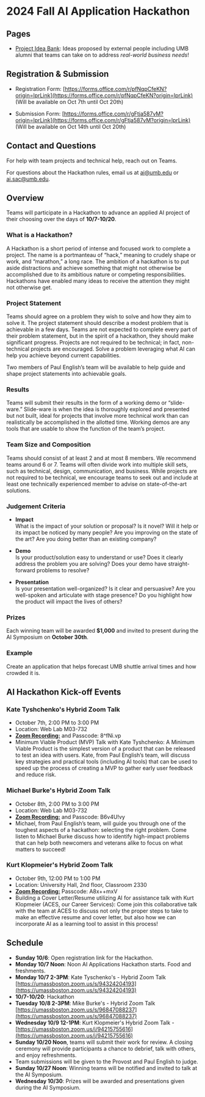 # 2024 Fall AI Application Hackathon

## Pages
- [Project Idea Bank](./proposals.md): Ideas proposed by external people including UMB alumni that teams can take on to address *real-world business needs*!

## Registration & Submission

- Registration Form: [https://forms.office.com/r/pfNqpCfeKN?origin=lprLink](https://forms.office.com/r/pfNqpCfeKN?origin=lprLink) <br>
  (Will be available on Oct 7th until Oct 20th)
  
- Submission Form: [https://forms.office.com/r/gFtja587vM?origin=lprLink](https://forms.office.com/r/gFtja587vM?origin=lprLink) <br>
  (Will be available on Oct 14th until Oct 20th)

## Contact and Questions
For help with team projects and technical help, reach out on Teams.

For questions about the Hackathon rules, email us at ai@umb.edu or ai.sac@umb.edu.


## Overview

Teams will participate in a Hackathon to advance an applied AI project of their choosing over the days of **10/7-10/20**.

### What is a Hackathon?

A Hackathon is a short period of intense and focused work to complete a project. The name is a portmanteau of “hack,” meaning to crudely shape or work, and “marathon,” a long race. The ambition of a hackathon is to put aside distractions and achieve something that might not otherwise be accomplished due to its ambitious nature or competing responsibilities. Hackathons have enabled many ideas to receive the attention they might not otherwise get.

### Project Statement

Teams should agree on a problem they wish to solve and how they aim to solve it. The project statement should describe a modest problem that is achievable in a few days. Teams are not expected to complete every part of their problem statement, but in the spirit of a hackathon, they should make significant progress. Projects are not required to be technical; in fact, non-technical projects are encouraged. Solve a problem leveraging what AI can help you achieve beyond current capabilities.

Two members of Paul English’s team will be available to help guide and shape project statements into achievable goals.

### Results

Teams will submit their results in the form of a working demo or “slide-ware.” Slide-ware is when the idea is thoroughly explored and presented but not built, ideal for projects that involve more technical work than can realistically be accomplished in the allotted time. Working demos are any tools that are usable to show the function of the team’s project.

### Team Size and Composition

Teams should consist of at least 2 and at most 8 members. We recommend teams around 6 or 7. Teams will often divide work into multiple skill sets, such as technical, design, communication, and business. While projects are not required to be technical, we encourage teams to seek out and include at least one technically experienced member to advise on state-of-the-art solutions.

### Judgement Criteria

- **Impact** <br>
  What is the impact of your solution or proposal?
  Is it novel?
  Will it help or its impact be noticed by many people?
  Are you improving on the state of the art?
  Are you doing better than an existing company?
  
- **Demo** <br>
  Is your product/solution easy to understand or use?
  Does it clearly address the problem you are solving?
  Does your demo have straight-forward problems to resolve?

- **Presentation** <br>
  Is your presentation well-organized?
  Is it clear and persuasive?
  Are you well-spoken and articulate with stage presence?
  Do you highlight how the product will impact the lives of others?

### Prizes
   Each winning team will be awarded **$1,000** and invited to present during the AI Symposium on **October 30th**.

### Example

Create an application that helps forecast UMB shuttle arrival times and how crowded it is.

## AI Hackathon Kick-off Events

### Kate Tyshchenko's Hybrid Zoom Talk
- October 7th, 2:00 PM to 3:00 PM 
- Location: Web Lab M03-732
- [**Zoom Recording:**](https://umassboston.zoom.us/rec/share/szav3DmfDB7Qo_uzXy2q36MyRO3MN86OkyMaJkQkF6juJHGkPlqRpatYOJz7niC5.95rLcE_63BKq-aJb) and Passcode: 8^fNi.vp
- Minimum Viable Product (MVP) Talk with Kate Tyshchenko: A Minimum Viable Product is the simplest version of a product that can be released to test an idea with users.  Kate, from Paul English’s team, will discuss key strategies and practical tools (including AI tools) that can be used to speed up the process of creating a MVP to gather early user feedback and reduce risk.

### Michael Burke's Hybrid Zoom Talk 
- October 8th, 2:00 PM to 3:00 PM
- Location: Web Lab M03-732
- [**Zoom Recording:**](https://umassboston.zoom.us/rec/share/pFCQXBl27giv5_iPLNugF38rXga1gTGOwlqmRVtU5-Tbnp4c6N6qLL3tP2siZfyu.kHF-7vOJ3Df8Qf7H) and Passcode: B6v4U!vy
- Michael, from Paul English’s team, will guide you through one of the toughest aspects of a hackathon: selecting the right problem. Come listen to Michael Burke discuss how to identify high-impact problems that can help both newcomers and veterans alike to focus on what matters to succeed!

### Kurt Klopmeier's Hybrid Zoom Talk 
- October 9th, 12:00 PM to 1:00 PM
- Location: University Hall, 2nd floor, Classroom 2330
- [**Zoom Recording:**](https://umassboston.zoom.us/rec/share/_L8-2opJ6TeGVZmDBY8y-Da4dCdy9px2HB5o2IKSB_4WDO8baz5oYrPgXGC3CUib.notZnh42rc_T1Va4) Passcode: A8x++mxV
- Building a Cover Letter/Resume utilizing AI for assistance talk with Kurt Klopmeier (ACES, our Career Services): Come join this collaborative talk with the team at ACES to discuss not only the proper steps to take to make an effective resume and cover letter, but also how we can incorporate AI as a learning tool to assist in this process!

  

## Schedule

- **Sunday 10/6**: Open registration link for the Hackathon.
- **Monday 10/7 Noon**: Noon AI Applications Hackathon starts. Food and freshments.
- **Monday 10/7 2-3PM**: Kate Tyschenko's - Hybrid Zoom Talk [https://umassboston.zoom.us/s/94324204193](https://umassboston.zoom.us/s/94324204193)
- **10/7-10/20**: Hackathon
- **Tuesday 10/8 2-3PM**: Mike Burke's - Hybrid Zoom Talk [https://umassboston.zoom.us/s/96847088237](https://umassboston.zoom.us/s/96847088237)
- **Wednesday 10/9 12-1PM**: Kurt Klopmeier's Hybrid Zoom Talk - [https://umassboston.zoom.us/j/94215755616](https://umassboston.zoom.us/j/94215755616)
- **Sunday 10/20 Noon**, teams will submit their work for review. A closing ceremony will provide participants a chance to debrief, talk with others,
  and enjoy refreshments.
- Team submissions will be given to the Provost and Paul English to judge.
- **Sunday 10/27 Noon**: Winning teams will be notified and invited to talk at the AI Symposium.
- **Wednesday 10/30**: Prizes will be awarded and presentations given during the AI Symposium.


